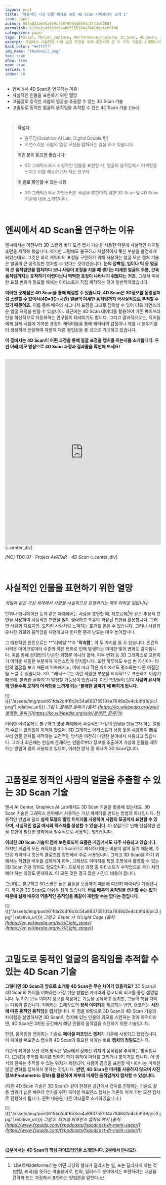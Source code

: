```yaml
---
layout: post
title: "현실적인 가상 인물 제작을 위한 4D Scan 파이프라인 소개 1"
icon: paper
author: 004ad32a67ba919cf06f099446894c27a3c028d3
permalink: 61fda2c4f6b3c54a863755104a7948d2e4cb9fd8
categories: paper
tags: [Facial, Motion_Capture, Performance_Capture, 3D_Scan, 4D_Scan, 3D_Reconstruction, Registration, Graphics, AI]
excerpt: 게임에서 사실적인 사람 얼굴 표현을 위해 발전시켜 온 두 가지 기술을 소개합니다.
back_color: "#eff7ff"
img_name: "thumbnail.png"
toc: true
show: true
new: true
series: 6
index: 18
---
```


* 엔씨에서 4D Scan을 연구하는 이유
* 사실적인 인물을 표현하기 위한 열망
* 고품질로 정적인 사람의 얼굴을 추출할 수 있는 3D Scan 기술
* 고밀도로 동적인 얼굴의 움직임을 추적할 수 있는 4D Scan 기술
{:toc}

<br/>

> **작성자**
> - 윤두밈(Graphics AI Lab, Digital Double 팀)
> - 자연스러운 사람의 얼굴 모션을 캡처하는 일을 하고 있습니다.
> 
> **이런 분이 읽으면 좋습니다!**
> - 3D 그래픽스에서 사실적인 인물을 표현할 때, 얼굴의 움직임에서 어색함을 느끼고 이를 해소하고자 하는 연구자
> 
> **이 글로 확인할 수 있는 내용**
> - 3D 그래픽스에서 자연스러운 사람을 표현하기 위한 3D Scan 및 4D Scan 기술에 대해 소개합니다.

<br/>

# 엔씨에서 4D Scan을 연구하는 이유

엔씨에서는 이전부터 3D 스캔과 바디 모션 캡처 기술을 사용한 덕분에 사실적인 디지털 휴먼을 제작해 왔습니다. 하지만 그럼에도 불구하고 사실적이지 못한 부분을 발견하게 되었는데요. 그것은 바로 캐릭터의 표정을 구현하기 위해 사용하는 얼굴 모션 캡처 기술은 얼굴의 큰 움직임만 캡처할 수 있다는 것이었습니다. **눈의 깜빡임, 입이나 턱 등 얼굴의 큰 움직임만을 캡처하다 보니 사람이 표정을 지을 때 생기는 미세한 얼굴의 주름, 근육 움직임까지는 포착하기 어렵다보니 딱딱한 표정이 나타나기 쉬웠다는 거죠.** 그래서 미세한 표정 변화가 필요할 때에는 아티스트가 직접 제작하는 것이 일반적이었습니다.  

**이러한 문제점은 4D Scan을 통해 해결할 수 있습니다. 4D Scan은 3D정보를 동영상처럼 스캔할 수 있어서(4D=3D+시간) 얼굴의 미세한 움직임까지 극사실적으로 추적할 수 있기 때문이죠.** 이를 통해 배우의 시그니처 표정을 그대로 담아낼 수 있어 더욱 자연스러운 얼굴 표정을 만들 수 있습니다. 최근에는 4D Scan 데이터를 활용하여 기존 파이프라인을 혁신적으로 자동화하는 연구들이 대세이기도 합니다. 그리고 결과적으로는, 유저들에게 실제 사람에 가까운 표정의 캐릭터들을 통해 캐릭터의 감정이나 게임 내 분위기를 더 생생하게 전달하여 차원이 다른 몰입감을 줄 것으로 기대하고 있습니다. 

**이 글에서는 4D Scan이 어떤 과정을 통해 얼굴 표정을 캡처를 하는지를 소개합니다. 우선 아래 데모 영상으로 4D Scan 과정과 결과물을 확인해 보세요!**

<br/>

<iframe width="100%" height="600" src="https://www.youtube.com/embed/-pzlWL-nwio" title="YouTube video player" frameborder="0" allow="accelerometer; autoplay; clipboard-write; encrypted-media; gyroscope; picture-in-picture; web-share" allowfullscreen></iframe>
{:.center_div}

*[NC] TDC 01 - Project AVATAR - 4D Scan*
{:.center_div}

<br/>

# 사실적인 인물을 표현하기 위한 열망

*게임과 같은 가상 세계에서 사람을 사실적으로 표현하기는 매우 어려운 일입니다.*

만화나 애니메이션 등과 같은 매체에서는 사람을 표현할 때, 데포르메[^1]와 같은 추상적 표현을 사용하여 사실적인 표현을 많이 생략하고 특유의 과장된 표현을 활용합니다. 그러면 사람과 다르지만, 오히려 사람처럼 느껴지는 효과를 얻을 수 있습니다. 그러나 사람과 유사한 외모와 움직임을 재현하고자 한다면 문제 난도는 매우 높아집니다.

그 대표적인 원인으로는 **'디테일'**과 **'익숙함'**, 이 두 가지를 들 수 있습니다. 인간의 시력은 마이크로미터 수준의 작은 변화로 인해 발생하는 미미한 빛의 변화도 감지합니다. 이를 통해 상대방의 단순한 외형뿐 아니라 혈색, 피부 변화 등 3D 그래픽스로 표현하기 어려운 세밀한 부분까지 자연스럽게 인지합니다. 또한 하루에도 수십 번 자신이나 타인의 얼굴을 보기 때문에 익숙해지고, 이에 따라 작은 차이에서도 평소와는 다른 이질감을 느낄 수 있습니다. 3D 그래픽스로는 이런 세밀한 부분을 의식적으로 표현하기 어렵기 때문에 '불쾌한 골짜기'가 발생할 가능성이 있습니다. 이런 특징들이 모여 **사람과 유사하게 만들수록 오히려 어색함을 느끼게 되는 '불쾌한 골짜기'에 빠지게 됩니다.**

![]({{"/assets/img/post/61fda2c4f6b3c54a863755104a7948d2e4cb9fd8/pic1.png"| relative_url}})
*그림 1. 불쾌한 골짜기*
*(출처: [https://ko.wikipedia.org/wiki/불쾌한_골짜기](https://ko.wikipedia.org/wiki/불쾌한_골짜기))*

이러한 어려움에도 불구하고 영상 매체에서 사실적인 가상의 인물을 만들고자 하는 열망과 수요는 끊임없이 이어져 왔으며. 3D 그래픽스 아티스트가 상용 툴을 사용하여 無로부터 인물 전체를 제작하는 고전적인 방식은 여전히 다양한 분야에서 사용되고 있습니다. 그러나 최근에는 현실에 존재하는 인물로부터 정보를 추출하여 가상의 인물을 제작하는 방법이 많이 사용되고 있으며, 이러한 방식 중 하나가 3D Scan입니다.

<br/>

# 고품질로 정적인 사람의 얼굴을 추출할 수 있는 3D Scan 기술

엔씨 AI Center, Graphics AI Lab에서도 3D Scan 기술을 활용해 왔는데요. 3D Scan 기술은 그래픽스 분야에서 사용하는 가상 캐릭터를 만드는 방법의 하나입니다. 전통적인 방법과 달리 **실제 모델의 촬영 이미지를 사용하여 사람의 모공까지 표현할 수 있으며, 사실적인 얼굴 메시와 텍스처를 생성할 수 있습니다.** 이 장점으로 인해 현실적인 인물 표현이 필요한 영화에서 필수적으로 사용되는 방법입니다.

**이러한 3D Scan 기술이 점차 보편화되어 요즘은 게임에서도 자주 사용되고 있습니다.** 하지만 게임의 모든 캐릭터를 3D Scan으로 제작하기에는 비용이 많이 들기 때문에, 주인공 캐릭터나 컷신의 클로즈업 장면에서 주로 사용됩니다. 그리고 3D Scan을 하기 위해서는 적합한 배우를 섭외해야 하며, 고해상도 이미지를 특정 조명에서 촬영할 수 있는 3D Scan 전용 장비도 필요합니다. 프로세싱 과정 중 아티스트가 수작업으로 추가 처리해야 하는 과정도 존재하죠. 이 모든 것은 결국 많은 시간과 비용이 듭니다.

그런데도 불구하고 3D스캔은 높은 품질을 보장하기 때문에 여전히 매력적인 기술입니다. 하지만 3D Scan도 아쉬운 점이 있습니다. **바로 배우의 움직임을 캡처할 수는 없기 때문에 실제 배우의 역동적인 움직임을 똑같이 재현할 수는 없다는 점입니다.**

![]({{"/assets/img/post/61fda2c4f6b3c54a863755104a7948d2e4cb9fd8/pic2.jpg"| relative_url}})
*그림 2. Esper 사 의 Light Cage*
*(출처: [https://en.wikipedia.org/wiki/Light_stage](https://en.wikipedia.org/wiki/Light_stage))*

<br/>

# 고밀도로 동적인 얼굴의 움직임을 추적할 수 있는 4D Scan 기술

**그렇다면 3D Scan과 앞으로 소개할 4D Scan은 무슨 차이가 있을까요?** 3D Scan과 4D Scan의 차이를 이해하는 가장 쉬운 방법은 카메라와 캠코더의 비교를 통한 설명입니다. 두 기기 모두 이미지 정보를 저장하는 기능을 공유하고 있지만, 그들의 핵심 차이는 다음과 같습니다. 카메라는 고해상도의 **정적 이미지**를 제공하는 반면, 캠코더는 **시간에 따른 동적인 움직임**을 캡처합니다. 이 점을 바탕으로 3D Scan과 4D Scan 기술의 차이점을 설명하자면 3D Scan이 정지해 있는 인물의 외모를 스캔하는 것이 목적이라면, 4D Scan은 3차원 공간에서 해당 인물의 움직임을 스캔하기 위한 기술입니다.

한편, 움직임을 캡처하는 기술로 **페이셜 퍼포먼스 캡처**가 기존에 사용되고 있었습니다. 이 페이셜 퍼포먼스 캡처와 4D Scan의 중요한 차이는 바로 **캡처의 정밀도**입니다.

기존의 페이셜 모션 캡처 방식은 얼굴에서 정해진 위치의 움직임을 추적하는 방식입니다. (그림3) 추적할 위치를 명확히 하기 위하여 마커를 그리거나 붙이기도 합니다. 이 방식의 한계는 추적할 수 있는 위치가 제한되어, 사람이 감정을 표현할 때 나타나는 미세한 얼굴 변화를 캡처하지 못하는 것입니다. **반면, 4D Scan은 마커를 사용하지 않으며 사진 정보(Photometric 정보)를 활용하여 피부의 미세한 움직임까지 캡처할 수 있습니다.**

(다만 4D Scan 기술은 3D Scan과 같이 한정된 공간에서 캡처를 진행하는 기술로 활동 범위가 넓은 배우의 연기를 위한 페이셜 퍼포먼스 캡처는 기존의 마커 기반 모션 캡처로 진행하게 됩니다. 관련 내용은 다른 아티클로 소개하겠습니다.)

![]({{"/assets/img/post/61fda2c4f6b3c54a863755104a7948d2e4cb9fd8/pic3.jpg"| relative_url}})
*그림 3. 페이셜 퍼포먼스 캡처의 예시*
*(출처: [https://www.fxguide.com/fxpodcasts/fxpodcast-dr-mark-sagar/](https://www.fxguide.com/fxpodcasts/fxpodcast-dr-mark-sagar/))*

<br/>

**([2부](https://ncsoft.github.io/ncresearch/4244afc8f68189c2d81073a9d5fccdd31f2439cc)에서는 4D Scan의 핵심 파이프라인을 소개합니다. [2부](https://ncsoft.github.io/ncresearch/4244afc8f68189c2d81073a9d5fccdd31f2439cc)에서 만나요!)**


[^1]: '데포르메(deformer)'는 어떤 대상의 형태가 달라지는 일, 또는 달라지게 하는 것(변형, 왜곡)을 뜻하는 미술용어로, 만화, 일러스트 분야에서는 표현하려는 대상을 간략화 또는 과장해서 표현하는 방법론을 말한다. 